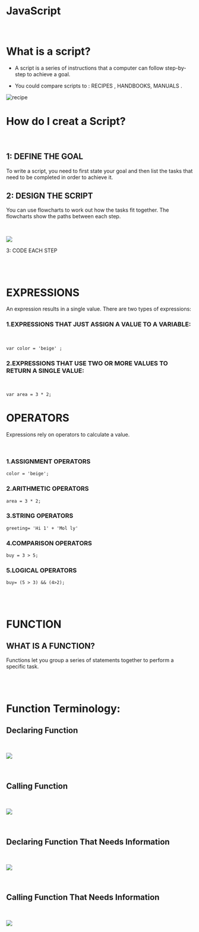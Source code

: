 # JavaScript

<br>

# What is a script?

* A script is a series of instructions that a computer can follow step-by-step to achieve a goal. 

* You could compare scripts to : RECIPES , HANDBOOKS, MANUALS .


![recipe](rec.jpg)


# How do I creat a Script?

<br>

## 1: DEFINE THE GOAL

To write a script, you need to first state your goal and then list the tasks that need to be completed in order to achieve it. 

## 2: DESIGN THE SCRIPT

You can use flowcharts to work out how the tasks fit together. The flowcharts show the paths between each step.

<br>

![](img1.PNG)

3: CODE EACH STEP

<br> <br>

# EXPRESSIONS

  An expression results in a single value. There are two types of expressions:
  <br>

### 1.EXPRESSIONS THAT JUST ASSIGN A VALUE TO A VARIABLE: 

<br>

`var color = 'beige' ;`


### 2.EXPRESSIONS THAT USE TWO OR MORE VALUES TO RETURN A SINGLE VALUE:

<br>

`var area = 3 * 2;`

# OPERATORS 
Expressions rely on operators to calculate a value.

<br>

### 1.ASSIGNMENT OPERATORS

`color = 'beige';`

### 2.ARITHMETIC OPERATORS

`area = 3 * 2;`

### 3.STRING OPERATORS

`greeting= 'Hi 1' + 'Mol ly'`

### 4.COMPARISON OPERATORS

`buy = 3 > 5;`

### 5.LOGICAL OPERATORS

`buy= (5 > 3) && (4>2);`

<br><br>

# FUNCTION
## WHAT IS A FUNCTION?
Functions let you group a series of statements together to perform a specific task.

 <br>
 <br>

# Function Terminology:

## Declaring Function

  <br>
  
  ![](img3.PNG)

   <br>

## Calling Function

 <br>
  
  ![](img4.PNG)

   <br>

## Declaring Function That Needs Information 

 <br>
  
  ![](img5.PNG)

   <br>

## Calling Function That Needs Information
 
 <br> 
  
  ![](img6.PNG)

   <br>

